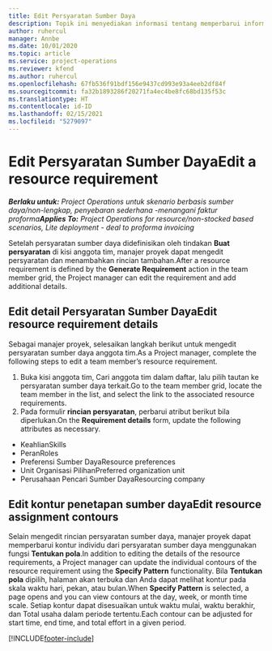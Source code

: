 ```yaml
---
title: Edit Persyaratan Sumber Daya
description: Topik ini menyediakan informasi tentang memperbarui informasi persyaratan sumber daya.
author: ruhercul
manager: Annbe
ms.date: 10/01/2020
ms.topic: article
ms.service: project-operations
ms.reviewer: kfend
ms.author: ruhercul
ms.openlocfilehash: 67fb536f91bdf156e9437cd993e93a4eeb2df84f
ms.sourcegitcommit: fa32b1893286f20271fa4ec4be8fc68bd135f53c
ms.translationtype: HT
ms.contentlocale: id-ID
ms.lasthandoff: 02/15/2021
ms.locfileid: "5279097"
---
```

# <a name="edit-a-resource-requirement"></a><span data-ttu-id="cba76-103">Edit Persyaratan Sumber Daya</span><span class="sxs-lookup"><span data-stu-id="cba76-103">Edit a resource requirement</span></span>

<span data-ttu-id="cba76-104">_**Berlaku untuk:** Project Operations untuk skenario berbasis sumber daya/non-lengkap, penyebaran sederhana -menangani faktur proforma_</span><span class="sxs-lookup"><span data-stu-id="cba76-104">_**Applies To:** Project Operations for resource/non-stocked based scenarios, Lite deployment - deal to proforma invoicing_</span></span>

<span data-ttu-id="cba76-105">Setelah persyaratan sumber daya didefinisikan oleh tindakan **Buat persyaratan** di kisi anggota tim, manajer proyek dapat mengedit persyaratan dan menambahkan rincian tambahan.</span><span class="sxs-lookup"><span data-stu-id="cba76-105">After a resource requirement is defined by the **Generate Requirement** action in the team member grid, the Project manager can edit the requirement and add additional details.</span></span>

## <a name="edit-resource-requirement-details"></a><span data-ttu-id="cba76-106">Edit detail Persyaratan Sumber Daya</span><span class="sxs-lookup"><span data-stu-id="cba76-106">Edit resource requirement details</span></span>

<span data-ttu-id="cba76-107">Sebagai manajer proyek, selesaikan langkah berikut untuk mengedit persyaratan sumber daya anggota tim.</span><span class="sxs-lookup"><span data-stu-id="cba76-107">As a Project manager, complete the following steps to edit a team member’s resource requirement.</span></span>

1. <span data-ttu-id="cba76-108">Buka kisi anggota tim, Cari anggota tim dalam daftar, lalu pilih tautan ke persyaratan sumber daya terkait.</span><span class="sxs-lookup"><span data-stu-id="cba76-108">Go to the team member grid, locate the team member in the list, and select the link to the associated resource requirements.</span></span>
2. <span data-ttu-id="cba76-109">Pada formulir **rincian persyaratan**, perbarui atribut berikut bila diperlukan.</span><span class="sxs-lookup"><span data-stu-id="cba76-109">On the **Requirement details** form, update the following attributes as necessary.</span></span>

- <span data-ttu-id="cba76-110">Keahlian</span><span class="sxs-lookup"><span data-stu-id="cba76-110">Skills</span></span>
- <span data-ttu-id="cba76-111">Peran</span><span class="sxs-lookup"><span data-stu-id="cba76-111">Roles</span></span>
- <span data-ttu-id="cba76-112">Preferensi Sumber Daya</span><span class="sxs-lookup"><span data-stu-id="cba76-112">Resource preferences</span></span>
- <span data-ttu-id="cba76-113">Unit Organisasi Pilihan</span><span class="sxs-lookup"><span data-stu-id="cba76-113">Preferred organization unit</span></span>
- <span data-ttu-id="cba76-114">Perusahaan Pencari Sumber Daya</span><span class="sxs-lookup"><span data-stu-id="cba76-114">Resourcing company</span></span>

## <a name="edit-resource-assignment-contours"></a><span data-ttu-id="cba76-115">Edit kontur penetapan sumber daya</span><span class="sxs-lookup"><span data-stu-id="cba76-115">Edit resource assignment contours</span></span>

<span data-ttu-id="cba76-116">Selain mengedit rincian persyaratan sumber daya, manajer proyek dapat memperbarui kontur individu dari persyaratan sumber daya menggunakan fungsi **Tentukan pola**.</span><span class="sxs-lookup"><span data-stu-id="cba76-116">In addition to editing the details of the resource requirements, a Project manager can update the individual contours of the resource requirement using the **Specify Pattern** functionality.</span></span> <span data-ttu-id="cba76-117">Bila **Tentukan pola** dipilih, halaman akan terbuka dan Anda dapat melihat kontur pada skala waktu hari, pekan, atau bulan.</span><span class="sxs-lookup"><span data-stu-id="cba76-117">When **Specify Pattern** is selected, a page opens and you can view contours at the day, week, or month time scale.</span></span> <span data-ttu-id="cba76-118">Setiap kontur dapat disesuaikan untuk waktu mulai, waktu berakhir, dan Total usaha dalam periode tertentu.</span><span class="sxs-lookup"><span data-stu-id="cba76-118">Each contour can be adjusted for start time, end time, and total effort in a given period.</span></span>

[!INCLUDE[footer-include](../includes/footer-banner.md)]